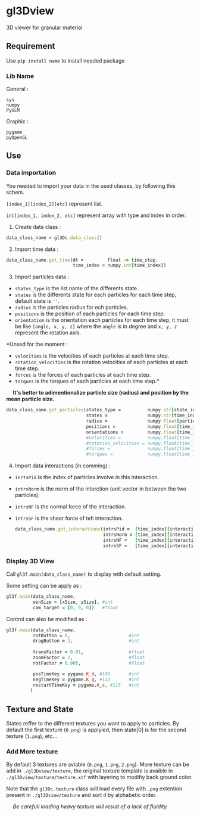 # gl3Dview
3D viewer for granular material

## Requirement

Use ```pip install name``` to install needed package

### Lib Name

General :

```
sys
numpy
PyGLM
```

Graphic :

```
pygame
pyOpenGL
```

## Use

### Data importation
You needed to import your data in the used classes, by following this schem. 

`[index_1][index_2][etc]` represent list.

`int[index_1, index_2, etc]` represent array with type and index in order.


1. Create data class :

  ```ruby
  data_class_name = gl3Dc.data_class()
  ```

2. Import time data :
  ```ruby
  data_class_name.get_time(dt =         float -> time_step,    
                           time_index = numpy.int[time_index])
  ```
   
3. Import particles data :

+ `states_type` is the list name of the differents state.
+ `states` is the differents state for each particles for each time step, default state is `''`.
+ `radius` is the particles radius for ech particles.
+ `positions` is the position of each particles for each time step.
+ `orientation` is the orientation each particles for each time step, it must be like `[angle, x, y, z]` where the `angle` is in degree and `x, y, z` represent the rotation axis.

*Unsed for the moment :
   - `velocities` is the velocities of each particles at each time step.
   - `rotation_velocities` is the rotation velocities of each particles at each time step.
   - `forces` is the forces of each particles at each time step.
   - `torques` is the torques of each particles at each time step.*

  
&emsp; **It's better to adimentionalize particle size (radius) and position by the mean particle size.**
   
  ```ruby
  data_class_name.get_particles(states_type =          numpy.str[state_index],
                                states =               numpy.str[time_index, particle_index],
                                radius =               numpy.float[particle_index],
                                positions =            numpy.float[time_index, particle_index, coord_index],
                                orientations =         numpy.float[time_index, particle_index, angle:axis_coord_index],
                                #velocities =          numpy.float[time_index, particle_index, coord_index],
                                #rotation_velocities = numpy.float[time_index, particle_index, coord_index],
                                #forces =              numpy.float[time_index, particle_index, coord_index],
                                #torques =             numpy.float[time_index, particle_index, coord_index])
  ```

4. Import data interactions (in comming) :

+ `inrtsPid` is the index of particles involve in this interaction.
+ `intrsNorm` is the norm of the interction (unit vector in between the two particles).
+ `intrsNF` is the normal force of the interaction.
+ `intrsSF` is the shear force of teh interaction.

  ```ruby
  data_class_name.get_interactions(intrsPid =  [time_index][interactions_index] -> numpy.int[p1_index, p2_index],
                                   intrsNorm = [time_index][interactions_index] -> numpy.float[coord_index],
                                   intrsNF =   [time_index][interactions_index] -> numpy.float[coord_index],
                                   intrsSF =   [time_index][interactions_index] -> numpy.float[coord_index],)
  ```

### Display 3D View

Call ```gl3f.main(data_class_name)``` to display with default setting.

Some setting can be apply as :
```ruby
gl3f.main(data_class_name,
          winSize = [xSize, ySize], #int
          cam_target = [0, 0, 0])   #float
```

Control can also be modified as :
```ruby
gl3f.main(data_class_name,
          rotButton = 0,                      #int
          dragButton = 2,                     #int
         
          transFactor = 0.01,                 #float
          zoomFactor = 2,                     #float
          rotFactor = 0.005,                  #float

          posTimeKey = pygame.K_d, #100       #int
          negTimeKey = pygame.K_q, #113       #int
          restartTimeKey = pygame.K_s, #115   #int
         )
```
## Texture and State

States reffer to the different textures you want to apply to particles. By default the first texture (`0.png`) is applyied, then state[0] is for the second texture (`1.png`), etc... 

### Add More texture

By default 3 textures are aviable (`0.png`, `1.png`, `2.png`). More texture can be add in ```./gl3Dview/texture```, the original texture template is avaible in ```./gl3Dview/texture/texture.xcf``` with layering to modifiy back ground color.

Note that the ```gl3Dc.texture``` class will load every file with ```.png``` extention present in ```./gl3Dview/texture``` and sort it by alphabetic order.

&emsp; *Be carefull loading heavy texture will result of a lack of fluidity.*



